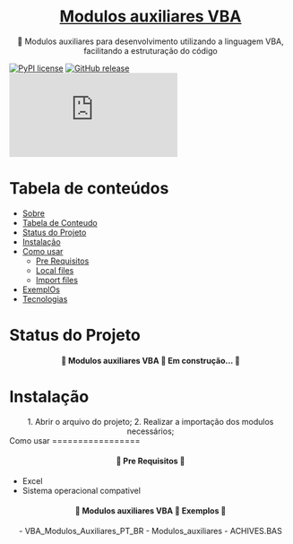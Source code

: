 <h1 align="center">
    <a href="https://github.com/leonardoqueiroz-code/VBA_Modulos_Auxiliares_PT_BR/">Modulos auxiliares  VBA</a>
</h1>
<p align="center">🚀 Modulos auxiliares para desenvolvimento utilizando a linguagem VBA, facilitando a estruturação do código</p>

[![PyPI license](https://img.shields.io/pypi/l/ansicolortags.svg)]()
[![GitHub release](https://img.shields.io/github/release/Naereen/StrapDown.js.svg)](h)
[![Only 85 kb](https://badge-size.herokuapp.com/Naereen/StrapDown.js/master/strapdown.min.js)]()

Tabela de conteúdos
=================
<!--ts-->
   * [Sobre](#Sobre)
   * [Tabela de Conteudo](#tabela-de-conteudo)
   * [Status do Projeto](#tabela-de-conteudo)
   * [Instalação](#instalacao)
   * [Como usar](#como-usar)
      * [Pre Requisitos](#pre-requisitos)
      * [Local files](#local-files)
      * [Import files](#remote-files)
   * [ExemplOs](#testes)
   * [Tecnologias](#tecnologias)
<!--te-->


Status do Projeto
=================
<h4 align="center"> 
	🚧  Modulos auxiliares  VBA 🚀 Em construção...  🚧
</h4>

Instalação
=================
<div align="center">
1. Abrir o arquivo do projeto;
2. Realizar a importação dos modulos necessários;
</div>
Como usar
=================
<h4 align="center"> 
	🚧  Pre Requisitos 🚧
</h4>

- Excel
- Sistema operacional compativel



<h4 align="center"> 
	🌟  Modulos auxiliares  VBA 🌟 Exemplos  🌟
</h4>

<center>
	- VBA_Modulos_Auxiliares_PT_BR
		- Modulos_auxiliares
			- ACHIVES.BAS
</center>
